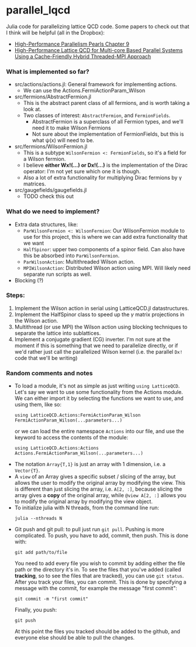 # parallel_lqcd
Julia code for parallelizing lattice QCD code. Some papers to check out that I think will be helpful (all in the Dropbox):
- [High-Performance Parallelism Pearls Chapter 9](https://github.com/poare/parallel_lqcd/blob/main/Chapter-9---Wilson-Dslash-Kernel-From-Lattice_2015_High-Performance-Parallel.pdf)
- [High-Performance Lattice QCD for Multi-core Based Parallel Systems Using a Cache-Friendly Hybrid Threaded-MPI Approach](https://ieeexplore.ieee.org/stamp/stamp.jsp?tp=&arnumber=6114421)

### What is implemented so far?
- src/actions/actions.jl: General framework for implementing actions.
  - We can use the Actions.FermiActionParam_Wilson
- src/fermions/AbstractFermion.jl
  - This is the abstract parent class of all fermions, and is worth taking a look at.
  - Two classes of interest: ```AbstractFermion```, and ```FermionFields```.
    - AbstractFermion is a superclass of all Fermion types, and we'll need it to make Wilson Fermions
    - Not sure about the implementation of FermionFields, but this is what ψ(x) will need to be.
- src/fermions/WilsonFermion.jl
  - This is a subtype ```WilsonFermion <: FermionFields```, so it's a field for a Wilson fermion.
  - I believe **either Wx!(...) or Dx!(...)** is the implementation of the Dirac operator: I'm not yet sure which one it is though.
  - Also a lot of extra functionality for multiplying Dirac fermions by γ matrices.
- src/gaugefields/gaugefields.jl
  - TODO check this out

### What do we need to implement?
- Extra data structures, like:
  - ```ParWilsonFermion <: WilsonFermion```: Our WilsonFermion module to use for this project, this is where we can add extra functionality that we want
  - ```HalfSpinor```: upper two components of a spinor field. Can also have this be absorbed into ```ParWilsonFermion```.
  - ```ParWilsonAction```: Multithreaded Wilson action.
  - ```MPIWilsonAction```: Distributed Wilson action using MPI. Will likely need separate run scripts as well.
- Blocking (?)

### Steps:
1. Implement the Wilson action in serial using LatticeQCD.jl datastructures.
2. Implement the HalfSpinor class to speed up the $\gamma$ matrix projections in the Wilson action.
3. Multithread (or use MPI) the Wilson action using blocking techniques to separate the lattice into sublattices.
4. Implement a conjugate gradient (CG) inverter. I'm not sure at the moment if this is something that we need to parallelize directly, or if we'd rather just call the parallelized Wilson kernel (i.e. the parallel ```Dx!``` code that we'll be writing)

### Random comments and notes
- To load a module, it's not as simple as just writing ```using LatticeQCD```. Let's say we want to use some functionality from the Actions module. We can either import it by selecting the functions we want to use, and using them, like so:
  ```
  using LatticeQCD.Actions:FermiActionParam_Wilson
  FermiActionParam_Wilson(...parameters...)
  ```
  or we can load the entire namespace ```Actions``` into our file, and use the keyword to access the contents of the module:
  ```
  using LatticeQCD.Actions:Actions
  Actions.FermiActionParam_Wilson(...parameters...)
  ```
- The notation ```Array{T,1}``` is just an array with 1 dimension, i.e. a ```Vector{T}```.
- A ```view``` of an Array gives a specific subset / slicing of the array, but allows the user to modify the original array by modifying the view. This is different than just slicing the array, i.e. ```A[2, :]```, because slicing the array gives a **copy** of the original array, while ```@view A[2, :]``` allows you to modify the original array by modifying the view object.
- To initialize julia with N threads, from the command line run:
  ```
  julia --nthreads N
  ```
- Git push and git pull: to pull just run ```git pull```. Pushing is more complicated. To push, you have to add, commit, then push. This is done with:
  ```
  git add path/to/file
  ```
  You need to add every file you wish to commit by adding either the file path or the directory it's in. To see the files that you've added (called **tracking**, so to see the files that are tracked), you can use ```git status```. After you track your files, you can commit. This is done by specifying a message with the commit, for example the message "first commit":
  ```
  git commit -m "first commit"
  ```
  Finally, you push:
  ```
  git push
  ```
  At this point the files you tracked should be added to the github, and everyone else should be able to pull the changes. 
